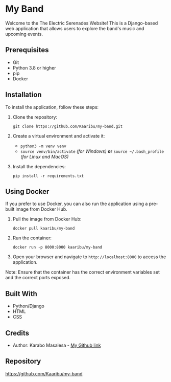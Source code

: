 # My Band

Welcome to the The Electric Serenades Website! This is a Django-based web application that allows users to explore the band's music and upcoming events.

## Prerequisites

- Git
- Python 3.8 or higher
- pip
- Docker

## Installation

To install the application, follow these steps:

1. Clone the repository:

    `git clone https://github.com/Kaaribu/my-band.git`

2. Create a virtual environment and activate it:

    - `python3 -m venv venv`
    - `source venv/bin/activate` *(for Windows)* **or** `source ~/.bash_profile` *(for Linux and MacOS)*

3. Install the dependencies:

    `pip install -r requirements.txt`

## Using Docker

If you prefer to use Docker, you can also run the application using a pre-built image from Docker Hub.

1. Pull the image from Docker Hub:

    `docker pull kaaribu/my-band`

2. Run the container:

    `docker run -p 8000:8000 kaaribu/my-band`

3. Open your browser and navigate to `http://localhost:8000` to access the application.

Note: Ensure that the container has the correct environment variables set and the correct ports exposed.

## Built With
- Python/Django 
- HTML 
- CSS

## Credits

- Author: Karabo Masalesa - [My Github link](https://github.com/Kaaribu)

## Repository

https://github.com/Kaaribu/my-band



